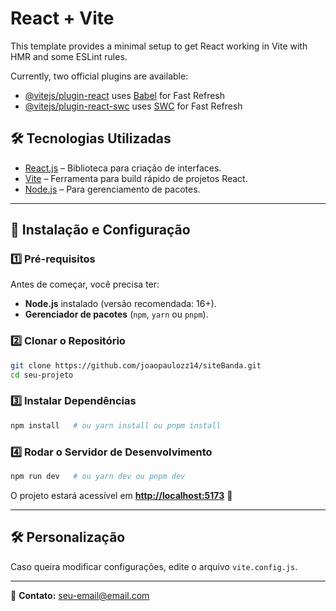 # React + Vite

This template provides a minimal setup to get React working in Vite with HMR and some ESLint rules.

Currently, two official plugins are available:

- [@vitejs/plugin-react](https://github.com/vitejs/vite-plugin-react/blob/main/packages/plugin-react/README.md) uses [Babel](https://babeljs.io/) for Fast Refresh
- [@vitejs/plugin-react-swc](https://github.com/vitejs/vite-plugin-react-swc) uses [SWC](https://swc.rs/) for Fast Refresh




## 🛠 Tecnologias Utilizadas

- [React.js](https://react.dev/) – Biblioteca para criação de interfaces.
- [Vite](https://vitejs.dev/) – Ferramenta para build rápido de projetos React.
- [Node.js](https://nodejs.org/) – Para gerenciamento de pacotes.

---

## 🚀 Instalação e Configuração

### 1️⃣ Pré-requisitos

Antes de começar, você precisa ter:

- **Node.js** instalado (versão recomendada: 16+).
- **Gerenciador de pacotes** (`npm`, `yarn` ou `pnpm`).

### 2️⃣ Clonar o Repositório

```sh
git clone https://github.com/joaopaulozz14/siteBanda.git
cd seu-projeto
```

### 3️⃣ Instalar Dependências

```sh
npm install   # ou yarn install ou pnpm install
```

### 4️⃣ Rodar o Servidor de Desenvolvimento

```sh
npm run dev   # ou yarn dev ou pnpm dev
```

O projeto estará acessível em [**http://localhost:5173**](http://localhost:5173) 🚀

---


## 🛠 Personalização

Caso queira modificar configurações, edite o arquivo `vite.config.js`.

---





📩 **Contato:** [seu-email@email.com](mailto:seu-email@email.com)

